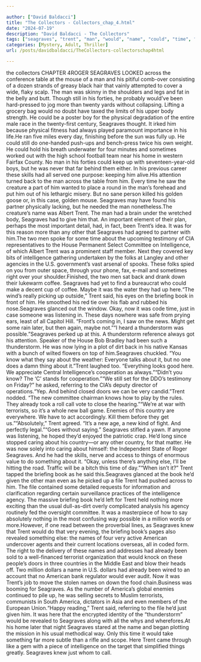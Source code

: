 ```yaml
---

author: ["David Baldacci"]
title: "The Collectors - Collectors_chap_4.html"
date: "2024-07-19"
description: "David Baldacci - The Collectors"
tags: ["seagraves", "trent", "man", "would", "name", "could", "time", "intelligence", "book", "briefing", "thunderstorm", "new", "across", "still", "one", "back", "two", "committee", "agency", "said", "know", "thing", "already", "terrorist", "country"]
categories: [Mystery, Adult, Thriller]
url: /posts/davidbaldacci/TheCollectors-collectorschap4html

---
```


the collectors
CHAPTER 4ROGER SEAGRAVES LOOKED across the conference table at the mouse of a man and his pitiful comb-over consisting of a dozen strands of greasy black hair that vainly attempted to cover a wide, flaky scalp. The man was skinny in the shoulders and legs and fat in the belly and butt. Though still in his forties, he probably would’ve been hard-pressed to jog more than twenty yards without collapsing. Lifting a grocery bag would no doubt have taxed the limits of his upper body strength. He could be a poster boy for the physical degradation of the entire male race in the twenty-first century, Seagraves thought. It irked him because physical fitness had always played paramount importance in his life.He ran five miles every day, finishing before the sun was fully up. He could still do one-handed push-ups and bench-press twice his own weight. He could hold his breath underwater for four minutes and sometimes worked out with the high school football team near his home in western Fairfax County. No man in his forties could keep up with seventeen-year-old boys, but he was never that far behind them either. In his previous career these skills had all served one purpose: keeping him alive.His attention turned back to the man across the table from him. Every time he saw the creature a part of him wanted to place a round in the man’s forehead and put him out of his lethargic misery. But no sane person killed his golden goose or, in this case, golden mouse. Seagraves may have found his partner physically lacking, but he needed the man nonetheless.The creature’s name was Albert Trent. The man had a brain under the wretched body, Seagraves had to give him that. An important element of their plan, perhaps the most important detail, had, in fact, been Trent’s idea. It was for this reason more than any other that Seagraves had agreed to partner with him.The two men spoke for some time about the upcoming testimony of CIA representatives to the House Permanent Select Committee on Intelligence, of which Albert Trent was a prominent staff member. Next they covered key bits of intelligence gathering undertaken by the folks at Langley and other agencies in the U.S. government’s vast arsenal of spooks. These folks spied on you from outer space, through your phone, fax, e-mail and sometimes right over your shoulder.Finished, the two men sat back and drank down their lukewarm coffee. Seagraves had yet to find a bureaucrat who could make a decent cup of coffee. Maybe it was the water they had up here.“The wind’s really picking up outside,” Trent said, his eyes on the briefing book in front of him. He smoothed his red tie over his flab and rubbed his nose.Seagraves glanced out the window. Okay, now it was code time, just in case someone was listening in. These days nowhere was safe from prying ears, least of all Capitol Hill. “Front’s coming in, I saw on the news. Might get some rain later, but then again, maybe not.”“I heard a thunderstorm was possible.”Seagraves perked up at this. A thunderstorm reference always got his attention. Speaker of the House Bob Bradley had been such a thunderstorm. He was now lying in a plot of dirt back in his native Kansas with a bunch of wilted flowers on top of him.Seagraves chuckled. “You know what they say about the weather: Everyone talks about it, but no one does a damn thing about it.”Trent laughed too. “Everything looks good here. We appreciate Central Intelligence’s cooperation as always.”“Didn’t you know? The ‘C’ stands for cooperation.”“We still set for the DDO’s testimony on Friday?” he asked, referring to the CIA’s deputy director of operations.“Yep. And behind closed doors we can be very candid.”Trent nodded. “The new committee chairman knows how to play by the rules. They already took a roll call vote to close the hearing.”“We’re at war with terrorists, so it’s a whole new ball game. Enemies of this country are everywhere. We have to act accordingly. Kill them before they get us.”“Absolutely,” Trent agreed. “It’s a new age, a new kind of fight. And perfectly legal.”“Goes without saying.” Seagraves stifled a yawn. If anyone was listening, he hoped they’d enjoyed the patriotic crap. He’d long since stopped caring about his country—or any other country, for that matter. He was now solely into caring about himself: the Independent State of Roger Seagraves. And he had the skills, nerve and access to things of enormous value to do something about it. “Okay, unless there’s anything else, I’ll be hitting the road. Traffic will be a bitch this time of day.”“When isn’t it?” Trent tapped the briefing book as he said this.Seagraves glanced at the book he’d given the other man even as he picked up a file Trent had pushed across to him. The file contained some detailed requests for information and clarification regarding certain surveillance practices of the intelligence agency. The massive briefing book he’d left for Trent held nothing more exciting than the usual dull-as-dirt overly complicated analysis his agency routinely fed the oversight committee. It was a masterpiece of how to say absolutely nothing in the most confusing way possible in a million words or more.However, if one read between the proverbial lines, as Seagraves knew that Trent would do that very evening, the briefing book’s pages also revealed something else: the names of four very active American undercover agents and their current locations overseas, all in coded form. The right to the delivery of these names and addresses had already been sold to a well-financed terrorist organization that would knock on these people’s doors in three countries in the Middle East and blow their heads off. Two million dollars a name in U.S. dollars had already been wired to an account that no American bank regulator would ever audit. Now it was Trent’s job to move the stolen names on down the food chain.Business was booming for Seagraves. As the number of America’s global enemies continued to pile up, he was selling secrets to Muslim terrorists, communists in South America, dictators in Asia and even members of the European Union.“Happy reading,” Trent said, referring to the file he’d just given him. It was here that the encrypted identity of the “thunderstorm” would be revealed to Seagraves along with all the whys and wherefores.At his home later that night Seagraves stared at the name and began plotting the mission in his usual methodical way. Only this time it would take something far more subtle than a rifle and scope. Here Trent came through like a gem with a piece of intelligence on the target that simplified things greatly. Seagraves knew just whom to call.
